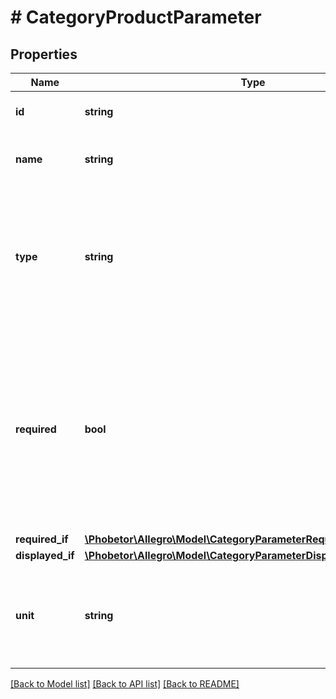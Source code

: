 # # CategoryProductParameter

## Properties

Name | Type | Description | Notes
------------ | ------------- | ------------- | -------------
**id** | **string** | The ID of the parameter. | [optional]
**name** | **string** | The name of the parameter in Polish. | [optional]
**type** | **string** | The type of the product parameter. Other fields in this structure may appear based on the type of the parameter. |
**required** | **bool** | Indicates whether the value of this parameter must be set in a product. Product without required parameters set cannot be created. See also &#x60;requiredIf&#x60;. | [optional]
**required_if** | [**\Phobetor\Allegro\Model\CategoryParameterRequirementConditions**](CategoryParameterRequirementConditions.md) |  | [optional]
**displayed_if** | [**\Phobetor\Allegro\Model\CategoryParameterDisplayConditions**](CategoryParameterDisplayConditions.md) |  | [optional]
**unit** | **string** | The unit in which values of the parameter are used. May be &#x60;null&#x60;. | [optional]

[[Back to Model list]](../../README.md#models) [[Back to API list]](../../README.md#endpoints) [[Back to README]](../../README.md)
